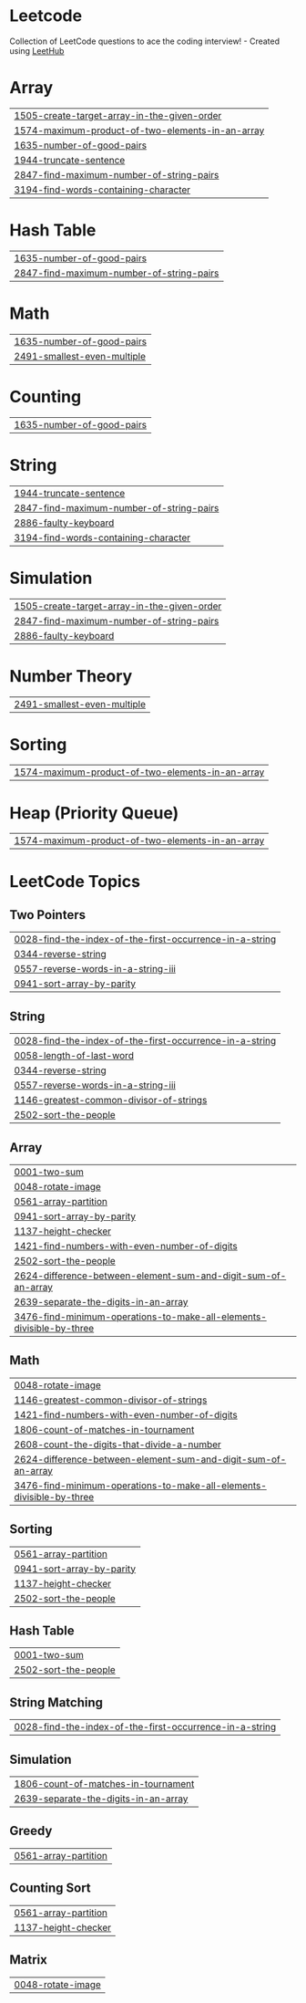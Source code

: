 # Leetcode
Collection of LeetCode questions to ace the coding interview! - Created using [LeetHub](https://github.com/QasimWani/LeetHub)


# Array
|  |
| ------- |
| [1505-create-target-array-in-the-given-order](https://github.com/Ytqwerty/leetcode/tree/master/1505-create-target-array-in-the-given-order) |
| [1574-maximum-product-of-two-elements-in-an-array](https://github.com/Ytqwerty/leetcode/tree/master/1574-maximum-product-of-two-elements-in-an-array) |
| [1635-number-of-good-pairs](https://github.com/Ytqwerty/leetcode/tree/master/1635-number-of-good-pairs) |
| [1944-truncate-sentence](https://github.com/Ytqwerty/leetcode/tree/master/1944-truncate-sentence) |
| [2847-find-maximum-number-of-string-pairs](https://github.com/Ytqwerty/leetcode/tree/master/2847-find-maximum-number-of-string-pairs) |
| [3194-find-words-containing-character](https://github.com/Ytqwerty/leetcode/tree/master/3194-find-words-containing-character) |
# Hash Table
|  |
| ------- |
| [1635-number-of-good-pairs](https://github.com/Ytqwerty/leetcode/tree/master/1635-number-of-good-pairs) |
| [2847-find-maximum-number-of-string-pairs](https://github.com/Ytqwerty/leetcode/tree/master/2847-find-maximum-number-of-string-pairs) |
# Math
|  |
| ------- |
| [1635-number-of-good-pairs](https://github.com/Ytqwerty/leetcode/tree/master/1635-number-of-good-pairs) |
| [2491-smallest-even-multiple](https://github.com/Ytqwerty/leetcode/tree/master/2491-smallest-even-multiple) |
# Counting
|  |
| ------- |
| [1635-number-of-good-pairs](https://github.com/Ytqwerty/leetcode/tree/master/1635-number-of-good-pairs) |
# String
|  |
| ------- |
| [1944-truncate-sentence](https://github.com/Ytqwerty/leetcode/tree/master/1944-truncate-sentence) |
| [2847-find-maximum-number-of-string-pairs](https://github.com/Ytqwerty/leetcode/tree/master/2847-find-maximum-number-of-string-pairs) |
| [2886-faulty-keyboard](https://github.com/Ytqwerty/leetcode/tree/master/2886-faulty-keyboard) |
| [3194-find-words-containing-character](https://github.com/Ytqwerty/leetcode/tree/master/3194-find-words-containing-character) |
# Simulation
|  |
| ------- |
| [1505-create-target-array-in-the-given-order](https://github.com/Ytqwerty/leetcode/tree/master/1505-create-target-array-in-the-given-order) |
| [2847-find-maximum-number-of-string-pairs](https://github.com/Ytqwerty/leetcode/tree/master/2847-find-maximum-number-of-string-pairs) |
| [2886-faulty-keyboard](https://github.com/Ytqwerty/leetcode/tree/master/2886-faulty-keyboard) |
# Number Theory
|  |
| ------- |
| [2491-smallest-even-multiple](https://github.com/Ytqwerty/leetcode/tree/master/2491-smallest-even-multiple) |
# Sorting
|  |
| ------- |
| [1574-maximum-product-of-two-elements-in-an-array](https://github.com/Ytqwerty/leetcode/tree/master/1574-maximum-product-of-two-elements-in-an-array) |
# Heap (Priority Queue)
|  |
| ------- |
| [1574-maximum-product-of-two-elements-in-an-array](https://github.com/Ytqwerty/leetcode/tree/master/1574-maximum-product-of-two-elements-in-an-array) |
<!---LeetCode Topics Start-->
# LeetCode Topics
## Two Pointers
|  |
| ------- |
| [0028-find-the-index-of-the-first-occurrence-in-a-string](https://github.com/Ytqwerty/leetcode/tree/master/0028-find-the-index-of-the-first-occurrence-in-a-string) |
| [0344-reverse-string](https://github.com/Ytqwerty/leetcode/tree/master/0344-reverse-string) |
| [0557-reverse-words-in-a-string-iii](https://github.com/Ytqwerty/leetcode/tree/master/0557-reverse-words-in-a-string-iii) |
| [0941-sort-array-by-parity](https://github.com/Ytqwerty/leetcode/tree/master/0941-sort-array-by-parity) |
## String
|  |
| ------- |
| [0028-find-the-index-of-the-first-occurrence-in-a-string](https://github.com/Ytqwerty/leetcode/tree/master/0028-find-the-index-of-the-first-occurrence-in-a-string) |
| [0058-length-of-last-word](https://github.com/Ytqwerty/leetcode/tree/master/0058-length-of-last-word) |
| [0344-reverse-string](https://github.com/Ytqwerty/leetcode/tree/master/0344-reverse-string) |
| [0557-reverse-words-in-a-string-iii](https://github.com/Ytqwerty/leetcode/tree/master/0557-reverse-words-in-a-string-iii) |
| [1146-greatest-common-divisor-of-strings](https://github.com/Ytqwerty/leetcode/tree/master/1146-greatest-common-divisor-of-strings) |
| [2502-sort-the-people](https://github.com/Ytqwerty/leetcode/tree/master/2502-sort-the-people) |
## Array
|  |
| ------- |
| [0001-two-sum](https://github.com/Ytqwerty/leetcode/tree/master/0001-two-sum) |
| [0048-rotate-image](https://github.com/Ytqwerty/leetcode/tree/master/0048-rotate-image) |
| [0561-array-partition](https://github.com/Ytqwerty/leetcode/tree/master/0561-array-partition) |
| [0941-sort-array-by-parity](https://github.com/Ytqwerty/leetcode/tree/master/0941-sort-array-by-parity) |
| [1137-height-checker](https://github.com/Ytqwerty/leetcode/tree/master/1137-height-checker) |
| [1421-find-numbers-with-even-number-of-digits](https://github.com/Ytqwerty/leetcode/tree/master/1421-find-numbers-with-even-number-of-digits) |
| [2502-sort-the-people](https://github.com/Ytqwerty/leetcode/tree/master/2502-sort-the-people) |
| [2624-difference-between-element-sum-and-digit-sum-of-an-array](https://github.com/Ytqwerty/leetcode/tree/master/2624-difference-between-element-sum-and-digit-sum-of-an-array) |
| [2639-separate-the-digits-in-an-array](https://github.com/Ytqwerty/leetcode/tree/master/2639-separate-the-digits-in-an-array) |
| [3476-find-minimum-operations-to-make-all-elements-divisible-by-three](https://github.com/Ytqwerty/leetcode/tree/master/3476-find-minimum-operations-to-make-all-elements-divisible-by-three) |
## Math
|  |
| ------- |
| [0048-rotate-image](https://github.com/Ytqwerty/leetcode/tree/master/0048-rotate-image) |
| [1146-greatest-common-divisor-of-strings](https://github.com/Ytqwerty/leetcode/tree/master/1146-greatest-common-divisor-of-strings) |
| [1421-find-numbers-with-even-number-of-digits](https://github.com/Ytqwerty/leetcode/tree/master/1421-find-numbers-with-even-number-of-digits) |
| [1806-count-of-matches-in-tournament](https://github.com/Ytqwerty/leetcode/tree/master/1806-count-of-matches-in-tournament) |
| [2608-count-the-digits-that-divide-a-number](https://github.com/Ytqwerty/leetcode/tree/master/2608-count-the-digits-that-divide-a-number) |
| [2624-difference-between-element-sum-and-digit-sum-of-an-array](https://github.com/Ytqwerty/leetcode/tree/master/2624-difference-between-element-sum-and-digit-sum-of-an-array) |
| [3476-find-minimum-operations-to-make-all-elements-divisible-by-three](https://github.com/Ytqwerty/leetcode/tree/master/3476-find-minimum-operations-to-make-all-elements-divisible-by-three) |
## Sorting
|  |
| ------- |
| [0561-array-partition](https://github.com/Ytqwerty/leetcode/tree/master/0561-array-partition) |
| [0941-sort-array-by-parity](https://github.com/Ytqwerty/leetcode/tree/master/0941-sort-array-by-parity) |
| [1137-height-checker](https://github.com/Ytqwerty/leetcode/tree/master/1137-height-checker) |
| [2502-sort-the-people](https://github.com/Ytqwerty/leetcode/tree/master/2502-sort-the-people) |
## Hash Table
|  |
| ------- |
| [0001-two-sum](https://github.com/Ytqwerty/leetcode/tree/master/0001-two-sum) |
| [2502-sort-the-people](https://github.com/Ytqwerty/leetcode/tree/master/2502-sort-the-people) |
## String Matching
|  |
| ------- |
| [0028-find-the-index-of-the-first-occurrence-in-a-string](https://github.com/Ytqwerty/leetcode/tree/master/0028-find-the-index-of-the-first-occurrence-in-a-string) |
## Simulation
|  |
| ------- |
| [1806-count-of-matches-in-tournament](https://github.com/Ytqwerty/leetcode/tree/master/1806-count-of-matches-in-tournament) |
| [2639-separate-the-digits-in-an-array](https://github.com/Ytqwerty/leetcode/tree/master/2639-separate-the-digits-in-an-array) |
## Greedy
|  |
| ------- |
| [0561-array-partition](https://github.com/Ytqwerty/leetcode/tree/master/0561-array-partition) |
## Counting Sort
|  |
| ------- |
| [0561-array-partition](https://github.com/Ytqwerty/leetcode/tree/master/0561-array-partition) |
| [1137-height-checker](https://github.com/Ytqwerty/leetcode/tree/master/1137-height-checker) |
## Matrix
|  |
| ------- |
| [0048-rotate-image](https://github.com/Ytqwerty/leetcode/tree/master/0048-rotate-image) |
<!---LeetCode Topics End-->
